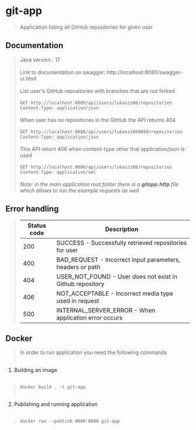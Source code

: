 # git-app

> Application listing all GitHub repositories for given user

## Documentation

> Java version : 17 <br/><br/>
> Link to documentation on swagger: http://localhost:8080/swagger-ui.html <br/><br>
> List user's GitHub repositories with branches that are not forked <br/><br/>
`GET http://localhost:8080/api/users/lukaszz86/repositories
Content-Type: application/json` <br/><br/>
> When user has no repositories in the GitHub the API returns 404 <br/><br/>
`GET http://localhost:8080/api/users/lukaszz860099/repositories
Content-Type: application/json`<br/><br/>
> This API return 406 when content-type other that application/json is used <br/><br/>
`GET http://localhost:8080/api/users/lukaszz86/repositories
Content-Type: application/xml`<br/><br/>
> *Note: in the main application root folder there is a **gitapp.http** file which allows to run the example requests as well*
## Error handling


> | Status code | Description |
> | --- | --- | 
> | 200 | SUCCESS - Successfully retrieved repositories for user | 
> | 400 | BAD_REQUEST - Incorrect input parameters, headers or path | 
> | 404 | USER_NOT_FOUND - User does not exist in Github repository | 
> | 406 | NOT_ACCEPTABLE - Incorrect media type used in request | 
> | 500 | INTERNAL_SERVER_ERROR - When application error occurs | 

## Docker

> In order to run application you need the following commands
> <br/><br/>
1) Building an image <br/><br/>
> `docker build . -t git-app` <br/><br/>
2) Publishing and running application <br/><br/>
> `docker run --publish 8080:8080 git-app` <br/>

 